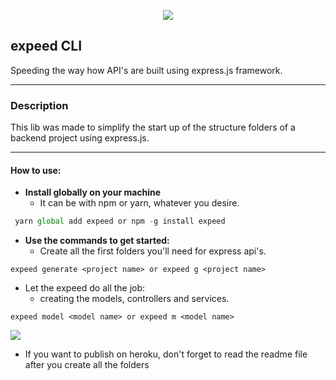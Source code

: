   <p align="center">
  <img src="./src/assets/expeed-logo-github.png">
</p>


## expeed CLI

Speeding the way how API's are built using express.js framework.

---

### Description

This lib was made to simplify the start up of the structure folders of a backend project using express.js.

---

#### How to use:

- **Install globally on your machine**
  - It can be with npm or yarn, whatever you desire. 
 ~~~javascript
  yarn global add expeed or npm -g install expeed
~~~
- **Use the commands to get started:**
  - Create all the first folders you'll need for express api's.

~~~
expeed generate <project name> or expeed g <project name>
~~~

- Let the expeed do all the job:
  - creating the models, controllers and services.


~~~
expeed model <model name> or expeed m <model name>
~~~ 


 
![](src/assets/warning64bits.png)
- If you want to publish on heroku, don't forget to read the readme file after you create all the folders



 



